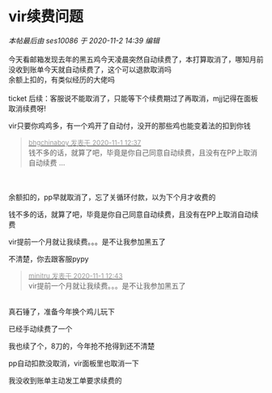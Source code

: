 # vir续费问题


<i class="pstatus"> 本帖最后由 ses10086 于 2020-11-2 14:39 编辑 </i><br />
<br />
今天看邮箱发现去年的黑五鸡今天凌晨突然自动续费了，本打算取消了，哪知月前没收到账单今天就自动续费了，这个可以退款取消吗<br />
余额上扣的，有类似经历的大佬吗<br />
<br />
ticket 后续：客服说不能取消了，只能等下个续费期过了再取消，mjj记得在面板取消续费呀!

vir只要你鸡鸡多，有一个鸡开了自动付，没开的那些鸡也能变着法的扣到你钱

<div class="quote"><blockquote><font size="2"><a href="https://www.hostloc.com/forum.php?mod=redirect&amp;goto=findpost&amp;pid=9384493&amp;ptid=760924" target="_blank"><font color="#999999">bhgchinaboy 发表于 2020-11-1 12:37</font></a></font><br />
钱不多的话，就算了吧，毕竟是你自己同意自动续费，且没有在PP上取消自动续费 ...</blockquote></div><br />
<br />
余额扣的，pp早就取消了，忘了关循环付款，以为下个月才收费的

钱不多的话，就算了吧，毕竟是你自己同意自动续费，且没有在PP上取消自动续费

vir提前一个月就让我续费。。。是不让我参加黑五了

不清楚，你去跟客服pypy

<div class="quote"><blockquote><font size="2"><a href="https://www.hostloc.com/forum.php?mod=redirect&amp;goto=findpost&amp;pid=9384516&amp;ptid=760924" target="_blank"><font color="#999999">minitru 发表于 2020-11-1 12:43</font></a></font><br />
vir提前一个月就让我续费。。。是不让我参加黑五了</blockquote></div><br />
真石锤了，准备今年换个鸡儿玩下

已经手动续费了一个

我也续了个，8刀的，今年抢不抢得到还不清楚<img src="static/image/smiley/default/lol.gif" smilieid="12" border="0" alt="" /><img src="static/image/smiley/default/lol.gif" smilieid="12" border="0" alt="" /><img src="static/image/smiley/default/lol.gif" smilieid="12" border="0" alt="" />

pp自动扣款没取消，vir面板里也取消一下

我没收到账单主动发工单要求续费的

